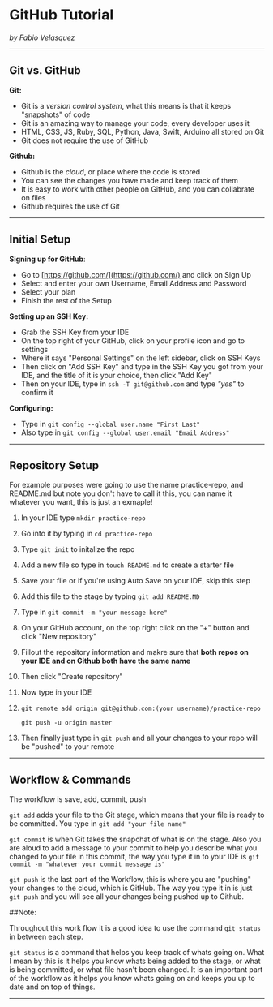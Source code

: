 # GitHub Tutorial

_by Fabio Velasquez_

---
## Git vs. GitHub
**Git:**

- Git is a _version control system_, what this means is that it keeps "snapshots" of code
- Git is an amazing way to manage your code, every developer uses it
- HTML, CSS, JS, Ruby, SQL, Python, Java, Swift, Arduino all stored on Git 
- Git does not require the use of GitHub

**Github:**

- Github is the _cloud_, or place where the code is stored
- You can see the changes you have made and keep track of them
- It is easy to work with other people on GitHub, and you can collabrate on files
- Github requires the use of Git 


---
## Initial Setup
**Signing up for GitHub**:

- Go to [https://github.com/](https://github.com/) and click on Sign Up
- Select and enter your own Username, Email Address and Password
- Select your plan
- Finish the rest of the Setup

**Setting up an SSH Key:**

- Grab the SSH Key from your IDE
- On the top right of your GitHub, click on your profile icon and go to settings
- Where it says "Personal Settings" on the left sidebar, click on SSH Keys
- Then click on "Add SSH Key" and type in the SSH Key you got from your IDE, and the title of it is your choice, then click "Add Key"
- Then on your IDE, type in `ssh -T git@github.com` and type _"yes"_ to confirm it

**Configuring:**

- Type in `git config --global user.name "First Last"`
- Also type in `git config --global user.email "Email Address"`



---
## Repository Setup
For example purposes were going to use the name practice-repo, and README.md but note you don't have to call it this, you can name it whatever you want, this is just an exmaple!

1. In your IDE type `mkdir practice-repo`
2. Go into it by typing in `cd practice-repo`
3. Type `git init` to initalize the repo
4. Add a new file so type in `touch README.md` to create a starter file
5. Save your file or if you're using Auto Save on your IDE, skip this step
6. Add this file to the stage by typing `git add README.MD`
7. Type in `git commit -m "your message here"`
8. On your GitHub account, on the top right click on the "+" button and click "New repository"
9. Fillout the repository information and makre sure that **both repos on your IDE and on Github both have the same name**
10. Then click "Create repository"
11. Now type in your IDE
12. 
    `git remote add origin git@github.com:(your username)/practice-repo`
    
    `git push -u origin master`
    
9. Then finally just type in `git push` and all your changes to your repo will be "pushed" to your remote


---
## Workflow & Commands
The workflow is save, add, commit, push

`git add` adds your file to the Git stage, which means that your file is ready to be committed. You type in `git add "your file name"`

`git commit` is when Git takes the snapchat of what is on the stage. Also you are aloud to add a message to your commit to help you describe what you changed to your file in this commit, the way you type it in to your IDE is `git commit -m "whatever your commit message is"`

`git push` is the last part of the Workflow, this is where you are "pushing" your changes to the cloud, which is GitHub. The way you type it in is just `git push` and you will see all your changes being pushed up to Github.

##Note:

Throughout this work flow it is a good idea to use the command `git status` in between each step.

`git status` is a command that helps you keep track of whats going on. What I mean by this is it helps you know whats being added to the stage, or what is being committed, or what file hasn't been changed. It is an important part of the workflow as it helps you know whats going on and keeps you up to date and on top of things.


___
